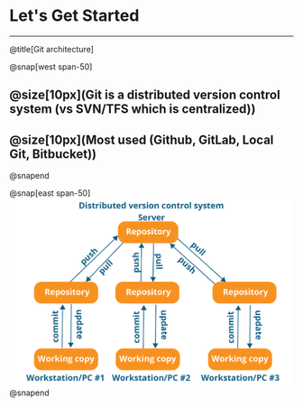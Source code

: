 # Let's Get Started

---
@title[Git architecture]

@snap[west span-50]
## @size[10px](Git is a distributed version control system (vs SVN/TFS which is centralized))
## @size[10px](Most used (Github, GitLab, Local Git, Bitbucket))
@snapend

@snap[east span-50]
![](assets/img/slide1.png)
@snapend